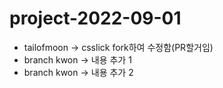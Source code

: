 # project-2022-09-01

- tailofmoon -> csslick fork하여 수정함(PR할거임)
- branch kwon -> 내용 추가 1
- branch kwon -> 내용 추가 2